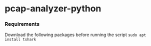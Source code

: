 # pcap-analyzer-python

### Requirements
Download the following packages before running the script
`sudo apt install tshark`
